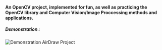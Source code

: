 #### An OpenCV project, implemented for fun, as well as practicing the OpenCV library and Computer Vision/Image Proccessing methods and applications.  
##### Demonstration :
![Demonstration AirDraw Project](OpenCV_AirDraw_project.gif)

